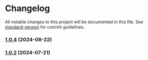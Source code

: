 # Changelog

All notable changes to this project will be documented in this file. See [standard-version](https://github.com/conventional-changelog/standard-version) for commit guidelines.

### [1.0.4](https://github.com/MrPrischep/unmatchhedGenerator/compare/v1.0.3...v1.0.4) (2024-08-22)

### [1.0.2](https://github.com/MrPrischep/unmatchhedGenerator/compare/v1.0.1...v1.0.2) (2024-07-21)
